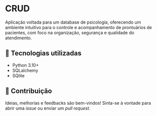 # CRUD

Aplicação voltada para um database de psicologia, oferecendo um ambiente intuitivo para o controle e acompanhamento de prontuários de pacientes, com foco na organização, segurança e qualidade do atendimento.

## 🧩 Tecnologias utilizadas

- Python 3.10+
- SQLalchemy
- SQlite

## 🤝 Contribuição

Ideias, melhorias e feedbacks são bem-vindos! Sinta-se à vontade para abrir uma *issue* ou enviar um *pull request*.
